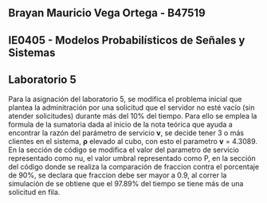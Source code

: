 ## Brayan Mauricio Vega Ortega - B47519
## IE0405 - Modelos Probabilísticos de Señales y Sistemas
## Laboratorio 5

Para la asignación del laboratorio 5, se modifica el problema inicial que plantea la adminitración por una solicitud que el servidor no esté vacío (sin atender solicitudes) durante más del 10% del tiempo. Para ello se emplea la formula de la sumatoria dada al inicio de la nota teórica que ayuda a encontrar la razón del parámetro de servicio **v**, se decide tener 3 o más clientes en el sistema, **ρ** elevado al cubo, con esto el parametro **v** = 4.3089. En la sección de código se modifica el valor del parametro de servicio representado como nu, el valor umbral representado como P, en la sección del código donde se realiza la comparación de fraccion contra el porcentaje de 90%, se declara que fraccion debe ser mayor a 0.9, al correr la simulación de se obtiene que el 97.89% del tiempo se tiene más de una solicitud en fila.
